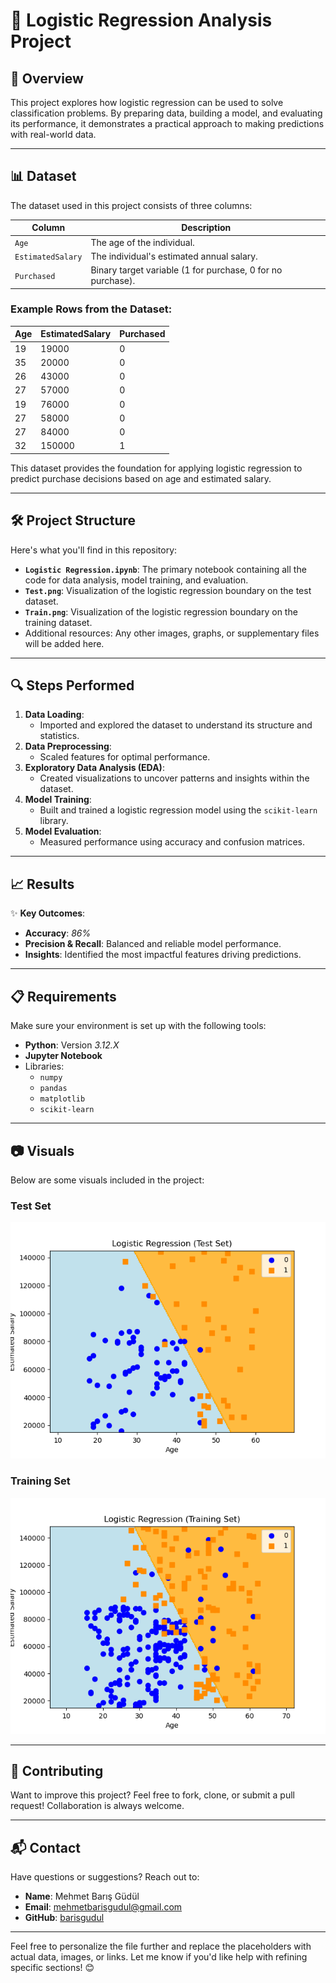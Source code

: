 # 🚀 Logistic Regression Analysis Project

## 🌟 Overview

This project explores how logistic regression can be used to solve classification problems. By preparing data, building a model, and evaluating its performance, it demonstrates a practical approach to making predictions with real-world data.

---

## 📊 Dataset

The dataset used in this project consists of three columns:

| **Column**          | **Description**                                      |
|----------------------|------------------------------------------------------|
| `Age`               | The age of the individual.                           |
| `EstimatedSalary`   | The individual's estimated annual salary.            |
| `Purchased`         | Binary target variable (1 for purchase, 0 for no purchase). |

### Example Rows from the Dataset:

| **Age** | **EstimatedSalary** | **Purchased** |
|---------|----------------------|---------------|
| 19      | 19000               | 0             |
| 35      | 20000               | 0             |
| 26      | 43000               | 0             |
| 27      | 57000               | 0             |
| 19      | 76000               | 0             |
| 27      | 58000               | 0             |
| 27      | 84000               | 0             |
| 32      | 150000              | 1             |

This dataset provides the foundation for applying logistic regression to predict purchase decisions based on age and estimated salary.


---

## 🛠️ Project Structure

Here's what you'll find in this repository:

- **`Logistic Regression.ipynb`**: The primary notebook containing all the code for data analysis, model training, and evaluation.
- **`Test.png`**: Visualization of the logistic regression boundary on the test dataset.
- **`Train.png`**: Visualization of the logistic regression boundary on the training dataset.
- Additional resources: Any other images, graphs, or supplementary files will be added here.




---

## 🔍 Steps Performed

1. **Data Loading**:
   - Imported and explored the dataset to understand its structure and statistics.
2. **Data Preprocessing**:
   - Scaled features for optimal performance.
3. **Exploratory Data Analysis (EDA)**:
   - Created visualizations to uncover patterns and insights within the dataset.
4. **Model Training**:
   - Built and trained a logistic regression model using the `scikit-learn` library.
5. **Model Evaluation**:
   - Measured performance using accuracy and confusion matrices.

---

## 📈 Results

✨ **Key Outcomes**:
- **Accuracy**: *86%*
- **Precision & Recall**: Balanced and reliable model performance.
- **Insights**: Identified the most impactful features driving predictions.

---

## 📋 Requirements

Make sure your environment is set up with the following tools:

- **Python**: Version *3.12.X*
- **Jupyter Notebook**
- Libraries:
  - `numpy`
  - `pandas`
  - `matplotlib`
  - `scikit-learn`

---

## 📷 Visuals

Below are some visuals included in the project:

### Test Set
![Test Set](Test.png)

### Training Set
![Training Set](Train.png)

---

## 🤝 Contributing

Want to improve this project? Feel free to fork, clone, or submit a pull request! Collaboration is always welcome.

---

## 📬 Contact

Have questions or suggestions? Reach out to:
- **Name**: Mehmet Barış Güdül
- **Email**: mehmetbarisgudul@gmail.com
- **GitHub**: [barisgudul](https://github.com/barisgudul)

---

Feel free to personalize the file further and replace the placeholders with actual data, images, or links. Let me know if you'd like help with refining specific sections! 😊
